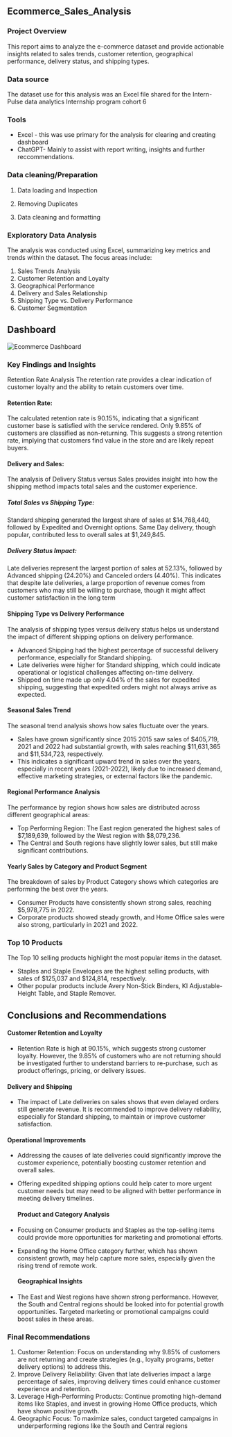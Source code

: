 ## Ecommerce_Sales_Analysis

 ### Project Overview
 
This report aims to analyze the e-commerce dataset and provide actionable insights related to sales trends, customer retention, geographical performance, delivery status, and shipping types. 

### Data source
The dataset use for this analysis was an Excel file shared for the Intern-Pulse data analytics Internship program cohort 6
### Tools
- Excel - this was use primary for the analysis for clearing and creating dashboard
- ChatGPT- Mainly to assist with report writing, insights and further reccommendations.

### Data cleaning/Preparation
1. Data loading and Inspection

2. Removing Duplicates
3. Data cleaning and formatting

### Exploratory Data Analysis
The analysis was conducted using Excel, summarizing key metrics and trends within the dataset. The focus areas include:
1.	Sales Trends Analysis
2.	Customer Retention and Loyalty
3.	Geographical Performance
4.	Delivery and Sales Relationship
5.	Shipping Type vs. Delivery Performance
6.	Customer Segmentation
   
   ## Dashboard
   ![Ecommerce Dashboard](https://github.com/user-attachments/assets/da1bb532-fd83-48bf-98be-4f0915ee776b)
   

### Key Findings and Insights
 Retention Rate Analysis
The retention rate provides a clear indication of customer loyalty and the ability to retain customers over time.

#### Retention Rate:
The calculated retention rate is 90.15%, indicating that a significant customer base is satisfied with the service rendered. Only 9.85% of customers are classified as non-returning.	This suggests a strong retention rate, implying that customers find value in the store and are likely repeat buyers.

#### Delivery and Sales:
The analysis of Delivery Status versus Sales provides insight into how the shipping method impacts total sales and the customer experience.
##### Total Sales vs Shipping Type:
Standard shipping generated the largest share of sales at $14,768,440, followed by Expedited and Overnight options.
Same Day delivery, though popular, contributed less to overall sales at $1,249,845.

##### Delivery Status Impact:
Late deliveries represent the largest portion of sales at 52.13%, followed by Advanced shipping (24.20%) and Canceled orders (4.40%).
This indicates that despite late deliveries, a large proportion of revenue comes from customers who may still be willing to purchase, though it might affect customer satisfaction in the long term

#### Shipping Type vs Delivery Performance
The analysis of shipping types versus delivery status helps us understand the impact of different shipping options on delivery performance.
- Advanced Shipping had the highest percentage of successful delivery performance, especially for Standard shipping.
- Late deliveries were higher for Standard shipping, which could indicate operational or logistical challenges affecting on-time delivery.
- Shipped on time made up only 4.04% of the sales for expedited shipping, suggesting that expedited orders might not always arrive as expected.
  
#### Seasonal Sales Trend
The seasonal trend analysis shows how sales fluctuate over the years.
- Sales have grown significantly since 2015
2015 saw sales of $405,719, 2021 and 2022 had substantial growth, with sales reaching $11,631,365 and $11,534,723, respectively.
- This indicates a significant upward trend in sales over the years, especially in recent years (2021-2022), likely due to increased demand, effective marketing strategies, or external factors like the pandemic.
   
#### Regional Performance Analysis
The performance by region shows how sales are distributed across different geographical areas:
- Top Performing Region: The East region generated the highest sales of $7,189,639, followed by the West region with $8,079,236.
- The Central and South regions have slightly lower sales, but still make significant contributions.
  
#### Yearly Sales by Category and Product Segment
The breakdown of sales by Product Category shows which categories are performing the best over the years.
- Consumer Products have consistently shown strong sales, reaching $5,978,775 in 2022.
- Corporate products showed steady growth, and Home Office sales were also strong, particularly in 2021 and 2022.
### Top 10 Products
The Top 10 selling products highlight the most popular items in the dataset.

- Staples and Staple Envelopes are the highest selling products, with sales of $125,037 and $124,814, respectively.
- Other popular products include Avery Non-Stick Binders, KI Adjustable-Height Table, and Staple Remover.
  
## Conclusions and Recommendations

#### Customer Retention and Loyalty
- 	Retention Rate is high at 90.15%, which suggests strong customer loyalty. However, the 9.85% of customers who are not returning should be investigated further to understand barriers to re-purchase, such as product offerings, pricing, or delivery issues.
 	
#### Delivery and Shipping
- The impact of Late deliveries on sales shows that even delayed orders still generate revenue. It is recommended to improve delivery reliability, especially for Standard shipping, to maintain or improve customer satisfaction.
#### Operational Improvements
- 	Addressing the causes of late deliveries could significantly improve the customer experience, potentially boosting customer retention and overall sales.
- Offering expedited shipping options could help cater to more urgent customer needs but may need to be aligned with better performance in meeting delivery timelines.
  
  ####  Product and Category Analysis
- Focusing on Consumer products and Staples as the top-selling items could provide more opportunities for marketing and promotional efforts.
- Expanding the Home Office category further, which has shown consistent growth, may help capture more sales, especially given the rising trend of remote work.
  
  #### Geographical Insights
- 	The East and West regions have shown strong performance. However, the South and Central regions should be looked into for potential growth opportunities. Targeted marketing or promotional campaigns could boost sales in these areas.

### Final Recommendations
1. Customer Retention: Focus on understanding why 9.85% of customers are not returning and create strategies (e.g., loyalty programs, better delivery options) to address this.
2.	Improve Delivery Reliability: Given that late deliveries impact a large percentage of sales, improving delivery times could enhance customer experience and retention.
3.	Leverage High-Performing Products: Continue promoting high-demand items like Staples, and invest in growing Home Office products, which have shown positive growth.
4.	Geographic Focus: To maximize sales, conduct targeted campaigns in underperforming regions like the South and Central regions


